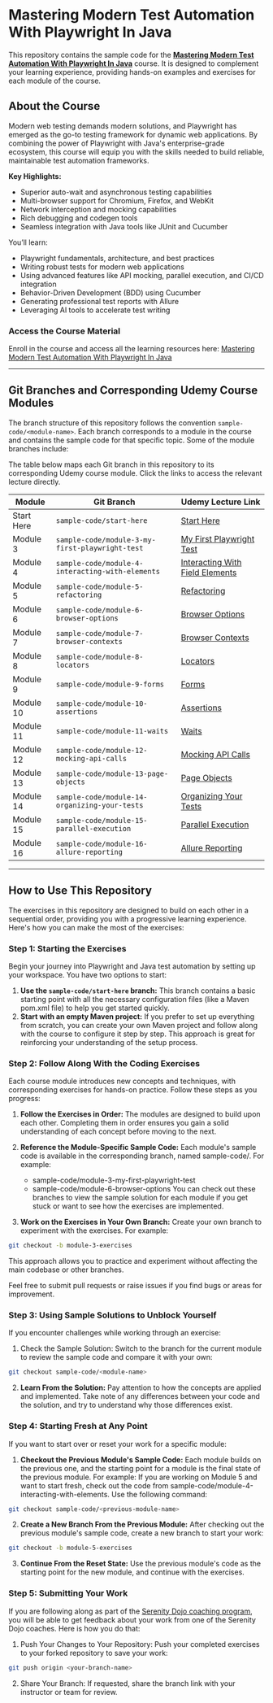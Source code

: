 # Mastering Modern Test Automation With Playwright In Java

This repository contains the sample code for the **[Mastering Modern Test Automation With Playwright In Java](https://www.udemy.com/course/mastering-modern-test-automation-with-playwright-in-java/?referralCode=06560D474D519B88409D)** course. It is designed to complement your learning experience, providing hands-on examples and exercises for each module of the course.

## About the Course

Modern web testing demands modern solutions, and Playwright has emerged as the go-to testing framework for dynamic web applications. By combining the power of Playwright with Java's enterprise-grade ecosystem, this course will equip you with the skills needed to build reliable, maintainable test automation frameworks.

**Key Highlights:**
- Superior auto-wait and asynchronous testing capabilities
- Multi-browser support for Chromium, Firefox, and WebKit
- Network interception and mocking capabilities
- Rich debugging and codegen tools
- Seamless integration with Java tools like JUnit and Cucumber

You’ll learn:
- Playwright fundamentals, architecture, and best practices
- Writing robust tests for modern web applications
- Using advanced features like API mocking, parallel execution, and CI/CD integration
- Behavior-Driven Development (BDD) using Cucumber
- Generating professional test reports with Allure
- Leveraging AI tools to accelerate test writing

### Access the Course Material
Enroll in the course and access all the learning resources here: [Mastering Modern Test Automation With Playwright In Java](https://www.udemy.com/course/mastering-modern-test-automation-with-playwright-in-java/?referralCode=06560D474D519B88409D)

---

## Git Branches and Corresponding Udemy Course Modules

The branch structure of this repository follows the convention `sample-code/<module-name>`. Each branch corresponds to a module in the course and contains the sample code for that specific topic. Some of the module branches include:

The table below maps each Git branch in this repository to its corresponding Udemy course module. Click the links to access the relevant lecture directly.

| **Module** | **Git Branch**                                   | **Udemy Lecture Link**                                                                                                                                   |
|------------|--------------------------------------------------|----------------------------------------------------------------------------------------------------------------------------------------------------------|
| Start Here | `sample-code/start-here`                         | [Start Here](https://www.udemy.com/course/mastering-modern-test-automation-with-playwright-in-java/learn/lecture/46063725#overview)                      |
| Module 3   | `sample-code/module-3-my-first-playwright-test`  | [My First Playwright Test](https://www.udemy.com/course/mastering-modern-test-automation-with-playwright-in-java/learn/lecture/46077299#overview)        |
| Module 4   | `sample-code/module-4-interacting-with-elements` | [Interacting With Field Elements](https://www.udemy.com/course/mastering-modern-test-automation-with-playwright-in-java/learn/lecture/46649323#overview) |
| Module 5   | `sample-code/module-5-refactoring`               | [Refactoring](https://www.udemy.com/course/mastering-modern-test-automation-with-playwright-in-java/learn/lecture/46077309#overview)                     |
| Module 6   | `sample-code/module-6-browser-options`           | [Browser Options](https://www.udemy.com/course/mastering-modern-test-automation-with-playwright-in-java/learn/lecture/46110387#overview)                 |
| Module 7   | `sample-code/module-7-browser-contexts`          | [Browser Contexts](https://www.udemy.com/course/mastering-modern-test-automation-with-playwright-in-java/learn/lecture/46145035#overview)                |
| Module 8   | `sample-code/module-8-locators`                  | [Locators](https://www.udemy.com/course/mastering-modern-test-automation-with-playwright-in-java/learn/lecture/46178143#overview)                        |
| Module 9   | `sample-code/module-9-forms`                     | [Forms](https://www.udemy.com/course/mastering-modern-test-automation-with-playwright-in-java/learn/lecture/46649323#overview)                           |
| Module 10  | `sample-code/module-10-assertions`               | [Assertions](https://www.udemy.com/course/mastering-modern-test-automation-with-playwright-in-java/learn/lecture/46280267#overview)                      |
| Module 11  | `sample-code/module-11-waits`                    | [Waits](https://www.udemy.com/course/mastering-modern-test-automation-with-playwright-in-java/learn/lecture/46680609#overview)                           |
| Module 12  | `sample-code/module-12-mocking-api-calls`        | [Mocking API Calls](https://www.udemy.com/course/mastering-modern-test-automation-with-playwright-in-java/learn/lecture/46728327#overview)               |
| Module 13  | `sample-code/module-13-page-objects`             | [Page Objects](https://www.udemy.com/course/mastering-modern-test-automation-with-playwright-in-java/learn/lecture/46723143#overview)                    |
| Module 14  | `sample-code/module-14-organizing-your-tests`    | [Organizing Your Tests](https://www.udemy.com/course/mastering-modern-test-automation-with-playwright-in-java/learn/lecture/46833089#overview)           |
| Module 15  | `sample-code/module-15-parallel-execution`       | [Parallel Execution](https://www.udemy.com/course/mastering-modern-test-automation-with-playwright-in-java/learn/lecture/46835495#overview)              |
| Module 16  | `sample-code/module-16-allure-reporting`         | [Allure Reporting](https://www.udemy.com/course/mastering-modern-test-automation-with-playwright-in-java/learn/lecture/46849301#overview)                |

---

## How to Use This Repository

The exercises in this repository are designed to build on each other in a sequential order, providing you with a progressive learning experience. Here's how you can make the most of the exercises:

### Step 1: Starting the Exercises
Begin your journey into Playwright and Java test automation by setting up your workspace. You have two options to start:

1. **Use the `sample-code/start-here` branch:**
This branch contains a basic starting point with all the necessary configuration files (like a Maven pom.xml file) to help you get started quickly.
2. **Start with an empty Maven project:**
If you prefer to set up everything from scratch, you can create your own Maven project and follow along with the course to configure it step by step. This approach is great for reinforcing your understanding of the setup process.

### Step 2: Follow Along With the Coding Exercises
Each course module introduces new concepts and techniques, with corresponding exercises for hands-on practice. Follow these steps as you progress:

1. **Follow the Exercises in Order:**
The modules are designed to build upon each other. Completing them in order ensures you gain a solid understanding of each concept before moving to the next.
2. **Reference the Module-Specific Sample Code:**
Each module's sample code is available in the corresponding branch, named sample-code/<module-name>. For example:
   - sample-code/module-3-my-first-playwright-test
   - sample-code/module-6-browser-options
You can check out these branches to view the sample solution for each module if you get stuck or want to see how the exercises are implemented.

3. **Work on the Exercises in Your Own Branch:**
Create your own branch to experiment with the exercises. For example:
```bash
git checkout -b module-3-exercises
```
This approach allows you to practice and experiment without affecting the main codebase or other branches.

Feel free to submit pull requests or raise issues if you find bugs or areas for improvement.

### Step 3: Using Sample Solutions to Unblock Yourself
If you encounter challenges while working through an exercise:

1. Check the Sample Solution:
Switch to the branch for the current module to review the sample code and compare it with your own:
```bash
git checkout sample-code/<module-name>
```

2. **Learn From the Solution:**
Pay attention to how the concepts are applied and implemented. Take note of any differences between your code and the solution, and try to understand why those differences exist. 

### **Step 4: Starting Fresh at Any Point**
If you want to start over or reset your work for a specific module:

1. **Checkout the Previous Module's Sample Code:**
Each module builds on the previous one, and the starting point for a module is the final state of the previous module. For example:
If you are working on Module 5 and want to start fresh, check out the code from sample-code/module-4-interacting-with-elements.
Use the following command:
```bash
git checkout sample-code/<previous-module-name>
```

2. **Create a New Branch From the Previous Module:**
After checking out the previous module's sample code, create a new branch to start your work:
```bash
git checkout -b module-5-exercises
```

3. **Continue From the Reset State:**
Use the previous module's code as the starting point for the new module, and continue with the exercises.


### Step 5: Submitting Your Work
If you are following along as part of the [Serenity Dojo coaching program](http://serenitydojo.academy), you will be able to get feedback about your work from one of the Serenity Dojo coaches. Here is how you do that:

1. Push Your Changes to Your Repository:
Push your completed exercises to your forked repository to save your work:
```bash
git push origin <your-branch-name>
```

2. Share Your Branch:
If requested, share the branch link with your instructor or team for review.
